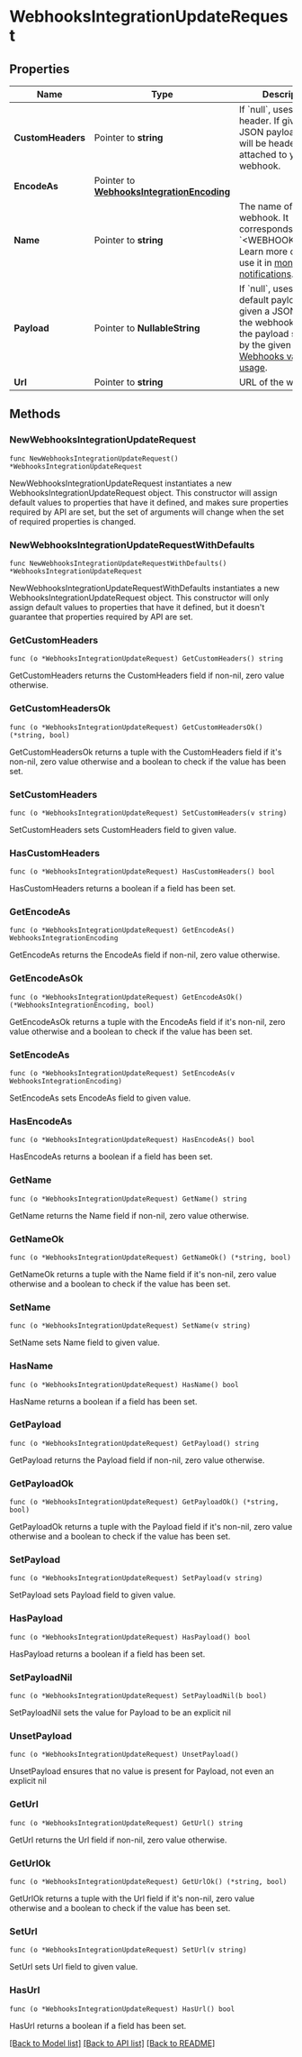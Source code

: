 # WebhooksIntegrationUpdateRequest

## Properties

Name | Type | Description | Notes
---- | ---- | ----------- | ------
**CustomHeaders** | Pointer to **string** | If &#x60;null&#x60;, uses no header. If given a JSON payload, these will be headers attached to your webhook. | [optional] 
**EncodeAs** | Pointer to [**WebhooksIntegrationEncoding**](WebhooksIntegrationEncoding.md) |  | [optional] [default to WEBHOOKSINTEGRATIONENCODING_JSON]
**Name** | Pointer to **string** | The name of the webhook. It corresponds with &#x60;&lt;WEBHOOK_NAME&gt;&#x60;. Learn more on how to use it in [monitor notifications](https://docs.datadoghq.com/monitors/notify). | [optional] 
**Payload** | Pointer to **NullableString** | If &#x60;null&#x60;, uses the default payload. If given a JSON payload, the webhook returns the payload specified by the given payload. [Webhooks variable usage](https://docs.datadoghq.com/integrations/webhooks/#usage). | [optional] 
**Url** | Pointer to **string** | URL of the webhook. | [optional] 

## Methods

### NewWebhooksIntegrationUpdateRequest

`func NewWebhooksIntegrationUpdateRequest() *WebhooksIntegrationUpdateRequest`

NewWebhooksIntegrationUpdateRequest instantiates a new WebhooksIntegrationUpdateRequest object.
This constructor will assign default values to properties that have it defined,
and makes sure properties required by API are set, but the set of arguments
will change when the set of required properties is changed.

### NewWebhooksIntegrationUpdateRequestWithDefaults

`func NewWebhooksIntegrationUpdateRequestWithDefaults() *WebhooksIntegrationUpdateRequest`

NewWebhooksIntegrationUpdateRequestWithDefaults instantiates a new WebhooksIntegrationUpdateRequest object.
This constructor will only assign default values to properties that have it defined,
but it doesn't guarantee that properties required by API are set.

### GetCustomHeaders

`func (o *WebhooksIntegrationUpdateRequest) GetCustomHeaders() string`

GetCustomHeaders returns the CustomHeaders field if non-nil, zero value otherwise.

### GetCustomHeadersOk

`func (o *WebhooksIntegrationUpdateRequest) GetCustomHeadersOk() (*string, bool)`

GetCustomHeadersOk returns a tuple with the CustomHeaders field if it's non-nil, zero value otherwise
and a boolean to check if the value has been set.

### SetCustomHeaders

`func (o *WebhooksIntegrationUpdateRequest) SetCustomHeaders(v string)`

SetCustomHeaders sets CustomHeaders field to given value.

### HasCustomHeaders

`func (o *WebhooksIntegrationUpdateRequest) HasCustomHeaders() bool`

HasCustomHeaders returns a boolean if a field has been set.

### GetEncodeAs

`func (o *WebhooksIntegrationUpdateRequest) GetEncodeAs() WebhooksIntegrationEncoding`

GetEncodeAs returns the EncodeAs field if non-nil, zero value otherwise.

### GetEncodeAsOk

`func (o *WebhooksIntegrationUpdateRequest) GetEncodeAsOk() (*WebhooksIntegrationEncoding, bool)`

GetEncodeAsOk returns a tuple with the EncodeAs field if it's non-nil, zero value otherwise
and a boolean to check if the value has been set.

### SetEncodeAs

`func (o *WebhooksIntegrationUpdateRequest) SetEncodeAs(v WebhooksIntegrationEncoding)`

SetEncodeAs sets EncodeAs field to given value.

### HasEncodeAs

`func (o *WebhooksIntegrationUpdateRequest) HasEncodeAs() bool`

HasEncodeAs returns a boolean if a field has been set.

### GetName

`func (o *WebhooksIntegrationUpdateRequest) GetName() string`

GetName returns the Name field if non-nil, zero value otherwise.

### GetNameOk

`func (o *WebhooksIntegrationUpdateRequest) GetNameOk() (*string, bool)`

GetNameOk returns a tuple with the Name field if it's non-nil, zero value otherwise
and a boolean to check if the value has been set.

### SetName

`func (o *WebhooksIntegrationUpdateRequest) SetName(v string)`

SetName sets Name field to given value.

### HasName

`func (o *WebhooksIntegrationUpdateRequest) HasName() bool`

HasName returns a boolean if a field has been set.

### GetPayload

`func (o *WebhooksIntegrationUpdateRequest) GetPayload() string`

GetPayload returns the Payload field if non-nil, zero value otherwise.

### GetPayloadOk

`func (o *WebhooksIntegrationUpdateRequest) GetPayloadOk() (*string, bool)`

GetPayloadOk returns a tuple with the Payload field if it's non-nil, zero value otherwise
and a boolean to check if the value has been set.

### SetPayload

`func (o *WebhooksIntegrationUpdateRequest) SetPayload(v string)`

SetPayload sets Payload field to given value.

### HasPayload

`func (o *WebhooksIntegrationUpdateRequest) HasPayload() bool`

HasPayload returns a boolean if a field has been set.

### SetPayloadNil

`func (o *WebhooksIntegrationUpdateRequest) SetPayloadNil(b bool)`

 SetPayloadNil sets the value for Payload to be an explicit nil

### UnsetPayload
`func (o *WebhooksIntegrationUpdateRequest) UnsetPayload()`

UnsetPayload ensures that no value is present for Payload, not even an explicit nil
### GetUrl

`func (o *WebhooksIntegrationUpdateRequest) GetUrl() string`

GetUrl returns the Url field if non-nil, zero value otherwise.

### GetUrlOk

`func (o *WebhooksIntegrationUpdateRequest) GetUrlOk() (*string, bool)`

GetUrlOk returns a tuple with the Url field if it's non-nil, zero value otherwise
and a boolean to check if the value has been set.

### SetUrl

`func (o *WebhooksIntegrationUpdateRequest) SetUrl(v string)`

SetUrl sets Url field to given value.

### HasUrl

`func (o *WebhooksIntegrationUpdateRequest) HasUrl() bool`

HasUrl returns a boolean if a field has been set.


[[Back to Model list]](../README.md#documentation-for-models) [[Back to API list]](../README.md#documentation-for-api-endpoints) [[Back to README]](../README.md)


